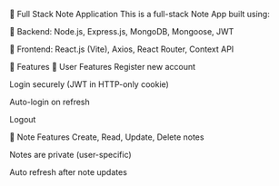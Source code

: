 📝 Full Stack Note Application
This is a full-stack Note App built using:

🔧 Backend: Node.js, Express.js, MongoDB, Mongoose, JWT

🎨 Frontend: React.js (Vite), Axios, React Router, Context API

🚀 Features
👤 User Features
Register new account

Login securely (JWT in HTTP-only cookie)

Auto-login on refresh

Logout

📝 Note Features
Create, Read, Update, Delete notes

Notes are private (user-specific)

Auto refresh after note updates
